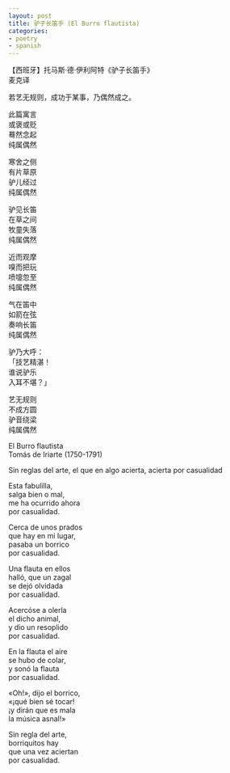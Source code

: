 ```yaml
---
layout: post
title: 驴子长笛手 (El Burro flautista)
categories:
- poetry
- spanish
---
```


【西班牙】托马斯·德·伊利阿特《驴子长笛手》<br>
麦克译<br>

若艺无规则，成功于某事，乃偶然成之。<br>

此篇寓言<br>
或褒或贬<br>
蓦然念起<br>
纯属偶然<br>

寒舍之侧<br>
有片草原<br>
驴儿经过<br>
纯属偶然<br>

驴见长笛<br>
在草之间<br>
牧童失落<br>
纯属偶然<br>

近而观摩<br>
嗅而把玩<br>
喷嚏忽至<br>
纯属偶然<br>

气在笛中<br>
如箭在弦<br>
奏响长笛<br>
纯属偶然<br>

驴乃大呼：<br>
「技艺精湛！<br>
谁说驴乐<br>
入耳不堪？」<br>

艺无规则<br>
不成方圆<br>
驴音绕梁<br>
纯属偶然<br>

El Burro flautista<br>
Tomás de Iriarte (1750-1791)<br>

Sin reglas del arte, el que en algo acierta, acierta por casualidad<br>

Esta fabulilla,<br>
salga bien o mal,<br>
me ha ocurrido ahora<br>
por casualidad.<br>

Cerca de unos prados<br>
que hay en mi lugar,<br>
pasaba un borrico<br>
por casualidad.<br>

Una flauta en ellos<br>
halló, que un zagal<br>
se dejó olvidada<br>
por casualidad.<br>

Acercóse a olerla<br>
el dicho animal,<br>
y dio un resoplido<br>
por casualidad.<br>

En la flauta el aire<br>
se hubo de colar,<br>
y sonó la flauta<br>
por casualidad.<br>

«Oh!», dijo el borrico,<br>
«¡qué bien sé tocar!<br>
¡y dirán que es mala<br>
la música asnal!»<br>

Sin regla del arte,<br>
borriquitos hay<br>
que una vez aciertan<br>
por casualidad.<br> 
